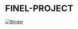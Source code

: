 # FINEL-PROJECT

[![Binder](https://mybinder.org/badge_logo.svg)](https://mybinder.org/v2/gh/verticale3185/FINEL-PROJECT/blob/main/final%20project.ipynb/HEAD)
